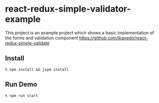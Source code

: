 # react-redux-simple-validator-example

This project is an example project which shows a basic implementation of the forms and validation component https://github.com/ikanedo/react-redux-simple-validate

## Install

    % npm install && jspm install

## Run Demo

    % npm run start